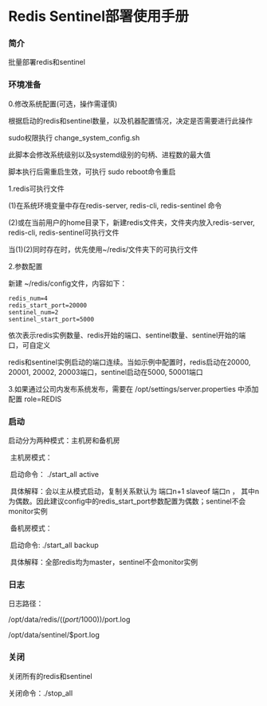 # Redis Sentinel部署使用手册

### 简介

批量部署redis和sentinel



### 环境准备

0.修改系统配置(可选，操作需谨慎)

根据启动的redis和sentinel数量，以及机器配置情况，决定是否需要进行此操作

sudo权限执行 change_system_config.sh

此脚本会修改系统级别以及systemd级别的句柄、进程数的最大值

脚本执行后需重启生效，可执行 sudo reboot命令重启



1.redis可执行文件

(1)在系统环境变量中存在redis-server, redis-cli, redis-sentinel 命令

(2)或在当前用户的home目录下，新建redis文件夹，文件夹内放入redis-server, redis-cli, redis-sentinel可执行文件

当(1)(2)同时存在时，优先使用~/redis/文件夹下的可执行文件



2.参数配置

新建 ~/redis/config文件，内容如下：

```
redis_num=4
redis_start_port=20000
sentinel_num=2
sentinel_start_port=5000
```

依次表示redis实例数量、redis开始的端口、sentinel数量、sentinel开始的端口，可自定义

redis和sentinel实例启动的端口连续。当如示例中配置时，redis启动在20000, 20001, 20002, 20003端口，sentinel启动在5000, 50001端口



3.如果通过公司内发布系统发布，需要在 /opt/settings/server.properties 中添加配置 role=REDIS

### 启动

启动分为两种模式：主机房和备机房

​	主机房模式：

​		启动命令： ./start_all active

​		具体解释：会以主从模式启动，复制关系默认为 端口n+1 slaveof 端口n ， 其中n为偶数。因此建议config中的redis_start_port参数配置为偶数；sentinel不会monitor实例

​	备机房模式：

​		启动命令:   ./start_all backup

​		具体解释：全部redis均为master，sentinel不会monitor实例



### 日志

日志路径：

/opt/data/redis/$((port/1000))/$port.log

/opt/data/sentinel/$port.log



### 关闭

关闭所有的redis和sentinel

关闭命令：./stop_all